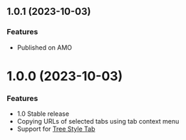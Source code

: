 ## 1.0.1 (2023-10-03)

### Features

* Published on AMO

# 1.0.0 (2023-10-03)

### Features

* 1.0 Stable release
* Copying URLs of selected tabs using tab context menu
* Support for [Tree Style Tab](https://addons.mozilla.org/firefox/addon/tree-style-tab)
